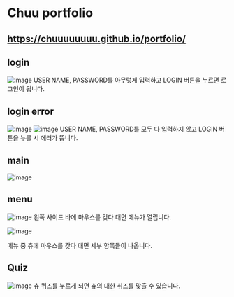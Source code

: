 # Chuu portfolio
## https://chuuuuuuuu.github.io/portfolio/
## login
![image](https://user-images.githubusercontent.com/90454869/135754825-d9128ac0-efe0-43a4-bf79-5fd9910f1e36.png)
USER NAME, PASSWORD를 아무렇게 입력하고 LOGIN 버튼을 누르면 로그인이 됩니다.
## login error
![image](https://user-images.githubusercontent.com/90454869/135755198-cbf88604-a49f-4602-8bd6-ff22e4a1dcc4.png)
![image](https://user-images.githubusercontent.com/90454869/135755346-14e43ed7-2a7a-4351-9cd0-d22ba39d1ef2.png)
USER NAME, PASSWORD를 모두 다 입력하지 않고 LOGIN 버튼을 누를 시 에러가 뜹니다.
## main
![image](https://user-images.githubusercontent.com/90454869/135756251-c4980a17-84b8-4ea7-b556-b9ff9261fe46.png)
## menu
![image](https://user-images.githubusercontent.com/90454869/135756396-e7ee1890-f31b-4025-8111-2d5b207af04e.png)
왼쪽 사이드 바에 마우스를 갖다 대면 메뉴가 열립니다.

![image](https://user-images.githubusercontent.com/90454869/135756647-21e5afeb-b875-4169-a203-38793159ecc2.png)

메뉴 중 츄에 마우스를 갖다 대면 세부 항목들이 나옵니다.
## Quiz
![image](https://user-images.githubusercontent.com/90454869/135756736-baad9c19-a25c-4913-a766-7532fabd235d.png)
츄 퀴즈를 누르게 되면 츄의 대한 취즈를 맞출 수 있습니다.








